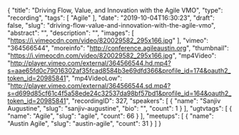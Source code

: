 {
  "title": "Driving Flow, Value, and Innovation with the Agile VMO",
  "type": "recording",
  "tags": [
    "Agile"
  ],
  "date": "2019-10-04T16:30:23",
  "draft": false,
  "slug": "driving-flow-value-and-innovation-with-the-agile-vmo",
  "abstract": "",
  "description": "",
  "images": [
    "https://i.vimeocdn.com/video/820029582_295x166.jpg"
  ],
  "vimeo": "364566544",
  "moreinfo": "http://conference.agileaustin.org",
  "thumbnail": "https://i.vimeocdn.com/video/820029582_295x166.jpg",
  "mp4Video": "http://player.vimeo.com/external/364566544.hd.mp4?s=aae65fd0c79016302af35fcad8584b3e69dfd366&profile_id=174&oauth2_token_id=20985841",
  "mp4VideoLow": "http://player.vimeo.com/external/364566544.sd.mp4?s=d699d85cf61c4f5a58ede24c32537da98bf57bd1&profile_id=164&oauth2_token_id=20985841",
  "recordingID": 327,
  "speakers": [
    {
      "name": "Sanjiv Augustine",
      "slug": "sanjiv-augustine",
      "bio": "",
      "count": 1
    }
  ],
  "ugtvtags": [
    {
      "name": "Agile",
      "slug": "agile",
      "count": 66
    }
  ],
  "meetups": [
    {
      "name": "Austin Agile",
      "slug": "austin-agile",
      "count": 31
    }
  ]
}